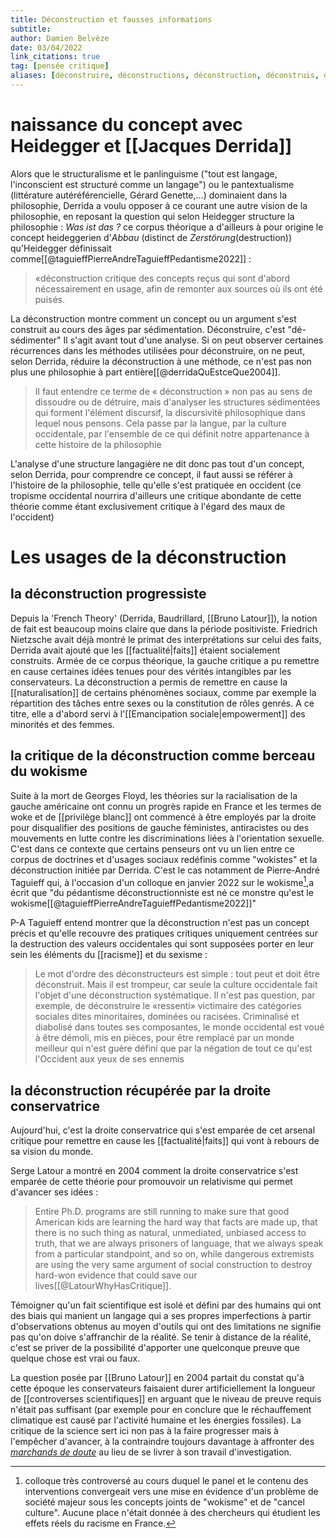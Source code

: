 ```yaml
---
title: Déconstruction et fausses informations
subtitle:
author: Damien Belvèze
date: 03/04/2022
link_citations: true
tag: [pensée critique]
aliases: [déconstruire, déconstructions, déconstruction, déconstruis, déconstruisent, déconstruit]
---
```


# naissance du concept avec Heidegger et  [[Jacques Derrida]]

Alors que le structuralisme et le panlinguisme ("tout est langage, l'inconscient est structuré comme un langage") ou le pantextualisme (littérature autéréférencielle, Gérard Genette,...) dominaient dans la philosophie, Derrida a voulu opposer à ce courant une autre vision de la philosophie, en reposant la question qui selon Heidegger structure la philosophie : *Was ist das ?*
ce corpus théorique a d'ailleurs à pour origine le concept heideggerien d'*Abbau* (distinct de *Zerstörung*(destruction)) qu'Heidegger définissait comme[[@taguieffPierreAndreTaguieffPedantisme2022]] :
>  «déconstruction critique des concepts reçus qui sont d'abord nécessairement en usage, afin de remonter aux sources où ils ont été puisés.

La déconstruction montre comment un concept ou un argument s'est construit au cours des âges par sédimentation. Déconstruire, c'est "dé-sédimenter" Il s'agit avant tout d'une analyse. Si on peut observer certaines récurrences dans les méthodes utilisées pour déconstruire, on ne peut, selon Derrida, réduire la déconstruction à une méthode, ce n'est pas non plus une philosophie à part entière[[@derridaQuEstceQue2004]]. 

>Il faut entendre ce terme de « déconstruction » non pas au sens de dissoudre ou de détruire, mais d'analyser les structures sédimentées qui forment l'élément discursif, la discursivité philosophique dans lequel nous pensons. Cela passe par la langue, par la culture occidentale, par l'ensemble de ce qui définit notre appartenance à cette histoire de la philosophie

L'analyse d'une structure langagière ne dit donc pas tout d'un concept, selon Derrida, pour comprendre ce concept, il faut aussi se référer à l'histoire de la philosophie, telle qu'elle s'est pratiquée en occident (ce tropisme occidental nourrira d'ailleurs une critique abondante de cette théorie comme étant exclusivement critique à l'égard des maux de l'occident)

# Les usages de la déconstruction


## la déconstruction progressiste

Depuis la 'French Theory' (Derrida, Baudrillard, [[Bruno Latour]]), la notion de fait est beaucoup moins claire que dans la période positiviste. 
Friedrich Nietzsche avait déjà montré le primat des interprétations sur celui des faits, Derrida avait ajouté que les [[factualité|faits]] étaient socialement construits.
Armée de ce corpus théorique, la gauche critique a pu remettre en cause certaines idées tenues pour des vérités intangibles par les conservateurs. La déconstruction a permis de remettre en cause la [[naturalisation]] de certains phénomènes sociaux, comme par exemple la répartition des tâches entre sexes ou la constitution de rôles genrés. 
A ce titre, elle a d'abord servi à l'[[Emancipation sociale|empowerment]] des minorités et des femmes. 


## la critique de la déconstruction comme berceau du wokisme

Suite à la mort de Georges Floyd, les théories sur la racialisation de la gauche américaine ont connu un progrès rapide en France et les termes de woke et de [[privilège blanc]] ont commencé à être employés par la droite pour disqualifier des positions de gauche féministes, antiracistes ou des mouvements en lutte contre les discriminations liées à l'orientation sexuelle. 
C'est dans ce contexte que certains penseurs ont vu un lien entre ce corpus de doctrines et d'usages sociaux redéfinis comme "wokistes" et la déconstruction initiée par Derrida. 
C'est le cas notamment de Pierre-André Taguieff qui, à l'occasion d'un colloque en janvier 2022 sur le wokisme[^1],a écrit que "du pédantisme déconstructionniste est né ce monstre qu'est le wokisme[[@taguieffPierreAndreTaguieffPedantisme2022]]"


P-A Taguieff entend montrer que la déconstruction n'est pas un concept précis et qu'elle recouvre des pratiques critiques uniquement centrées sur la destruction des valeurs occidentales qui sont supposées porter en leur sein les éléments du [[racisme]] et du sexisme :

>Le mot d'ordre des déconstructeurs est simple : tout peut et doit être déconstruit. Mais il est trompeur, car seule la culture occidentale fait l'objet d'une déconstruction systématique. Il n'est pas question, par exemple, de déconstruire le «ressenti» victimaire des catégories sociales dites minoritaires, dominées ou racisées. Criminalisé et diabolisé dans toutes ses composantes, le monde occidental est voué à être démoli, mis en pièces, pour être remplacé par un monde meilleur qui n'est guère défini que par la négation de tout ce qu'est l'Occident aux yeux de ses ennemis

## la déconstruction récupérée par la droite conservatrice

Aujourd'hui, c'est la droite conservatrice qui s'est emparée de cet arsenal critique pour remettre en cause les [[factualité|faits]] qui vont à rebours de sa vision du monde. 

Serge Latour a montré en 2004 comment la droite conservatrice s'est emparée de cette théorie pour promouvoir un relativisme qui permet d'avancer ses idées : 

>Entire Ph.D. programs are still running to make sure that good American kids are learning the hard way that facts are made up, that there is no such thing as natural, unmediated, unbiased access to truth, that we are always prisoners of language, that we always speak from a particular standpoint, and so on, while dangerous extremists are using the very same argument of social construction to destroy hard-won evidence that could save our lives[[@LatourWhyHasCritique]].

Témoigner qu'un fait scientifique est isolé et défini par des humains qui ont des biais qui manient un langage qui a ses propres imperfections à partir d'observations obtenus au moyen d'outils qui ont des limitations ne signifie pas qu'on doive s'affranchir de la réalité. Se tenir à distance de la réalité, c'est se priver de la possibilité d'apporter une quelconque preuve que quelque chose est vrai ou faux. 

La question posée par [[Bruno Latour]] en 2004 partait du constat qu'à cette époque les conservateurs faisaient durer  artificiellement la longueur de [[controverses scientifiques]] en arguant que le niveau de preuve requis n'était pas suffisant (par exemple pour en conclure que le réchauffement climatique est causé par l'activité humaine et les énergies fossiles). La critique de la science sert ici non pas à la faire progresser mais à l'empêcher d'avancer, à la contraindre toujours davantage à affronter des [*marchands de doute*](https://fr.wikipedia.org/wiki/Les_Marchands_de_doute) au lieu de se livrer à son travail d'investigation.



[^1]: colloque très controversé au cours duquel le panel et le contenu des interventions convergeait vers une mise en évidence d'un problème de société majeur sous les concepts joints de "wokisme" et de "cancel culture". Aucune place n'était donnée à des chercheurs qui étudient les effets réels du racisme en France. 
